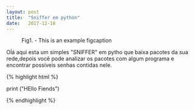 ```yaml
---
layout: post
title:  "Sniffer em python"
date:   2017-12-18
---
```

<figure>
	<img src="{{ '/assets/img/ 6785.jpg' | prepend: site.baseurl }}" alt=""> 
	<figcaption>Fig1. - This is an example figcaption</figcaption>
</figure>


<p class="intro"><span class="dropcap"> O</span>ĺá aqui esta um simples "SNIFFER" em pytho que baixa pacotes da sua rede,depois você pode analizar os pacotes com algum programa e encontrar possíveis senhas contidas nele.



{% highlight html %}

 print ("HEllo Fiends") 

{% endhighlight %}
